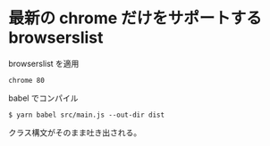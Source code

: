 # 最新の chrome だけをサポートする browserslist

browserslist を適用

```
chrome 80
```

babel でコンパイル

```
$ yarn babel src/main.js --out-dir dist
```

クラス構文がそのまま吐き出される。

